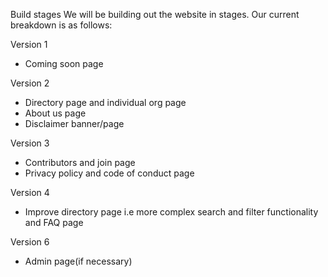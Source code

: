 Build stages
We will be building out the website in stages. Our current breakdown is as follows:

Version 1
- Coming soon page

Version 2
- Directory page and individual org page 
- About us page
- Disclaimer banner/page

Version 3
- Contributors and join page
- Privacy policy and code of conduct page

Version 4
- Improve directory page i.e more complex search and filter functionality and FAQ page

Version 6
- Admin page(if necessary) 
